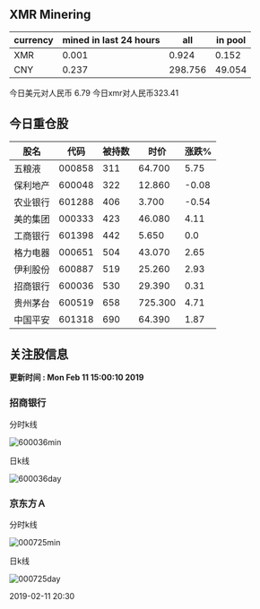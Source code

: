 ## XMR Minering

|currency|mined in last 24 hours|all|in pool|
|---|---|---|---|
|XMR|0.001|0.924|0.152|
|CNY|0.237|298.756|49.054|

今日美元对人民币 6.79	今日xmr对人民币323.41


## 今日重仓股 

|股名|代码|被持数|时价|涨跌%|
|---|---|---|---|---|
|五粮液|000858|311|64.700|5.75|
|保利地产|600048|322|12.860|-0.08|
|农业银行|601288|406|3.700|-0.54|
|美的集团|000333|423|46.080|4.11|
|工商银行|601398|442|5.650|0.0|
|格力电器|000651|504|43.070|2.65|
|伊利股份|600887|519|25.260|2.93|
|招商银行|600036|530|29.390|0.31|
|贵州茅台|600519|658|725.300|4.71|
|中国平安|601318|690|64.390|1.87|

## 关注股信息
**更新时间 : Mon Feb 11 15:00:10 2019**
### 招商银行 
分时k线

![600036min](http://image.sinajs.cn/newchart/min/n/sh600036.gif)

日k线

![600036day](http://image.sinajs.cn/newchart/daily/n/sh600036.gif)

### 京东方Ａ 
分时k线

![000725min](http://image.sinajs.cn/newchart/min/n/sz000725.gif)

日k线

![000725day](http://image.sinajs.cn/newchart/daily/n/sz000725.gif)

2019-02-11 20:30